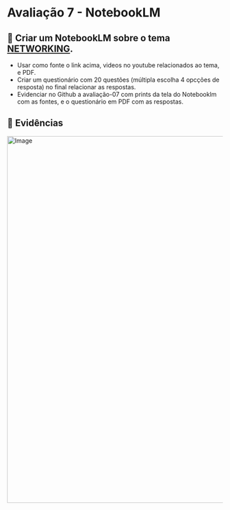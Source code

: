 # Avaliação 7 - NotebookLM  

## 👣 Criar um NotebookLM sobre o tema [NETWORKING](https://docs.flutter.dev/data-and-backend/networking).
- Usar como fonte o link acima, videos no youtube relacionados ao tema, e PDF. 
- Criar um questionário com 20 questões (múltipla escolha 4 opcções de resposta) no final relacionar as respostas.
- Evidenciar no Github a avaliação-07 com prints da tela do Notebooklm com as fontes, e o questionário em PDF com as respostas.

## 🧾 Evidências 
<img width="1910" height="855" alt="Image" src="https://github.com/user-attachments/assets/e6bd8fd2-db1d-4ef4-897b-c384dabe27d7" />
